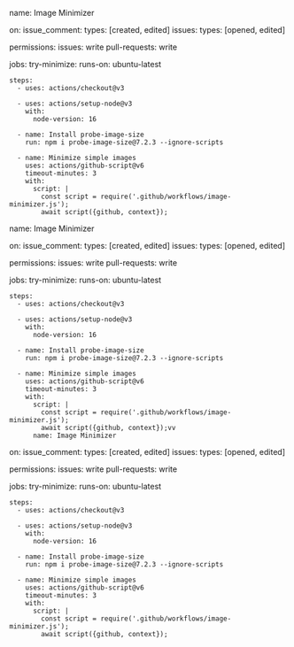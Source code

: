 name: Image Minimizer

on:
  issue_comment:
    types: [created, edited]
  issues:
    types: [opened, edited]

permissions:
  issues: write
  pull-requests: write

jobs:
  try-minimize:
    runs-on: ubuntu-latest

    steps:
      - uses: actions/checkout@v3

      - uses: actions/setup-node@v3
        with:
          node-version: 16

      - name: Install probe-image-size
        run: npm i probe-image-size@7.2.3 --ignore-scripts

      - name: Minimize simple images
        uses: actions/github-script@v6
        timeout-minutes: 3
        with:
          script: |
            const script = require('.github/workflows/image-minimizer.js');
            await script({github, context});
name: Image Minimizer

on:
  issue_comment:
    types: [created, edited]
  issues:
    types: [opened, edited]

permissions:
  issues: write
  pull-requests: write

jobs:
  try-minimize:
    runs-on: ubuntu-latest

    steps:
      - uses: actions/checkout@v3

      - uses: actions/setup-node@v3
        with:
          node-version: 16

      - name: Install probe-image-size
        run: npm i probe-image-size@7.2.3 --ignore-scripts

      - name: Minimize simple images
        uses: actions/github-script@v6
        timeout-minutes: 3
        with:
          script: |
            const script = require('.github/workflows/image-minimizer.js');
            await script({github, context});vv
          name: Image Minimizer

on:
  issue_comment:
    types: [created, edited]
  issues:
    types: [opened, edited]

permissions:
  issues: write
  pull-requests: write

jobs:
  try-minimize:
    runs-on: ubuntu-latest

    steps:
      - uses: actions/checkout@v3

      - uses: actions/setup-node@v3
        with:
          node-version: 16

      - name: Install probe-image-size
        run: npm i probe-image-size@7.2.3 --ignore-scripts

      - name: Minimize simple images
        uses: actions/github-script@v6
        timeout-minutes: 3
        with:
          script: |
            const script = require('.github/workflows/image-minimizer.js');
            await script({github, context});